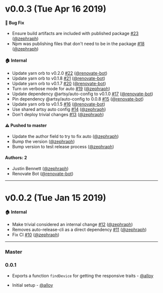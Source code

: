 # v0.0.3 (Tue Apr 16 2019)

#### 🐛  Bug Fix

- Ensure build artifacts are included with published package [#23](https://github.com/artsy/detect-responsive-traits/pull/23) ([@zephraph](https://github.com/zephraph))
- Npm was publishing files that don't need to be in the package [#18](https://github.com/artsy/detect-responsive-traits/pull/18) ([@zephraph](https://github.com/zephraph))

#### 🏠  Internal

- Update yarn orb to v0.2.0 [#22](https://github.com/artsy/detect-responsive-traits/pull/22) ([@renovate-bot](https://github.com/renovate-bot))
- Update yarn orb to v0.1.8 [#21](https://github.com/artsy/detect-responsive-traits/pull/21) ([@renovate-bot](https://github.com/renovate-bot))
- Update yarn orb to v0.1.7 [#20](https://github.com/artsy/detect-responsive-traits/pull/20) ([@renovate-bot](https://github.com/renovate-bot))
- Turn on verbose mode for auto [#19](https://github.com/artsy/detect-responsive-traits/pull/19) ([@zephraph](https://github.com/zephraph))
- Update dependency @artsy/auto-config to v0.1.0 [#17](https://github.com/artsy/detect-responsive-traits/pull/17) ([@renovate-bot](https://github.com/renovate-bot))
- Pin dependency @artsy/auto-config to 0.0.8 [#15](https://github.com/artsy/detect-responsive-traits/pull/15) ([@renovate-bot](https://github.com/renovate-bot))
- Update yarn orb to v0.1.5 [#16](https://github.com/artsy/detect-responsive-traits/pull/16) ([@renovate-bot](https://github.com/renovate-bot))
- Use shared artsy auto config [#14](https://github.com/artsy/detect-responsive-traits/pull/14) ([@zephraph](https://github.com/zephraph))
- Don't deploy trivial changes [#13](https://github.com/artsy/detect-responsive-traits/pull/13) ([@zephraph](https://github.com/zephraph))

#### ⚠️  Pushed to master

- Update the author field to try to fix auto  ([@zephraph](https://github.com/zephraph))
- Bump the version  ([@zephraph](https://github.com/zephraph))
- Bump version to test release process  ([@zephraph](https://github.com/zephraph))

#### Authors: 2

- Justin Bennett ([@zephraph](https://github.com/zephraph))
- Renovate Bot ([@renovate-bot](https://github.com/renovate-bot))

---

# v0.0.2 (Tue Jan 15 2019)

#### 🏠  Internal

- Make trivial considered an internal change [#12](https://github.com/artsy/detect-responsive-traits/pull/12) ([@zephraph](https://github.com/zephraph))
- Removes auto-release-cli as a direct dependency [#11](https://github.com/artsy/detect-responsive-traits/pull/11) ([@zephraph](https://github.com/zephraph))
- Fix CI [#10](https://github.com/artsy/detect-responsive-traits/pull/10) ([@zephraph](https://github.com/zephraph))

---

### Master

### 0.0.1

* Exports a function `findDevice` for getting the responsive traits - [@alloy][] 

* Initial setup - [@alloy][]

[@alloy]: https://github.com/alloy
